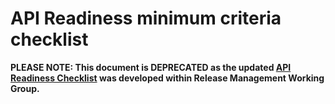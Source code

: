 # API Readiness minimum criteria checklist
**PLEASE NOTE: This document is DEPRECATED as the updated [API Readiness Checklist](https://github.com/camaraproject/ReleaseManagement/blob/main/documentation/API-Readiness-Checklist.md) was developed within Release Management Working Group.**
